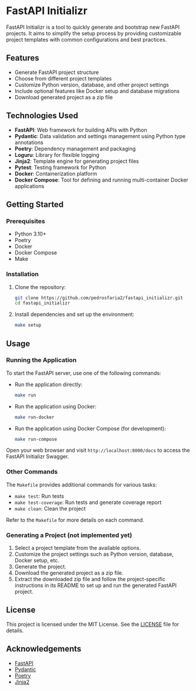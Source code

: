 # FastAPI Initializr

FastAPI Initializr is a tool to quickly generate and bootstrap new FastAPI projects. It aims to simplify the setup process by providing customizable project templates with common configurations and best practices.

## Features

- Generate FastAPI project structure
- Choose from different project templates
- Customize Python version, database, and other project settings
- Include optional features like Docker setup and database migrations
- Download generated project as a zip file

## Technologies Used

- **FastAPI**: Web framework for building APIs with Python
- **Pydantic**: Data validation and settings management using Python type annotations
- **Poetry**: Dependency management and packaging
- **Loguru**: Library for flexible logging
- **Jinja2**: Template engine for generating project files
- **Pytest**: Testing framework for Python
- **Docker**: Containerization platform
- **Docker Compose**: Tool for defining and running multi-container Docker applications

## Getting Started

### Prerequisites

- Python 3.10+
- Poetry
- Docker
- Docker Compose
- Make

### Installation

1. Clone the repository:

   ```bash
   git clone https://github.com/pedrosfaria2/fastapi_initializr.git
   cd fastapi_initializr
   ```

2. Install dependencies and set up the environment:

   ```bash
   make setup
   ```

## Usage

### Running the Application

To start the FastAPI server, use one of the following commands:

- Run the application directly:

  ```bash
  make run
  ```

- Run the application using Docker:

  ```bash
  make run-docker
  ```

- Run the application using Docker Compose (for development):

  ```bash
  make run-compose
  ```

Open your web browser and visit `http://localhost:8000/docs` to access the FastAPI Initializr Swagger.

### Other Commands

The `Makefile` provides additional commands for various tasks:

- `make test`: Run tests
- `make test-coverage`: Run tests and generate coverage report
- `make clean`: Clean the project

Refer to the `Makefile` for more details on each command.

### Generating a Project (not implemented yet)

1. Select a project template from the available options.
2. Customize the project settings such as Python version, database, Docker setup, etc.
3. Generate the project.
4. Download the generated project as a zip file.
5. Extract the downloaded zip file and follow the project-specific instructions in its README to set up and run the generated FastAPI project.

## License

This project is licensed under the MIT License. See the [LICENSE](LICENSE) file for details.

## Acknowledgements

- [FastAPI](https://fastapi.tiangolo.com/)
- [Pydantic](https://pydantic-docs.helpmanual.io/)
- [Poetry](https://python-poetry.org/)
- [Jinja2](https://jinja.palletsprojects.com/)
